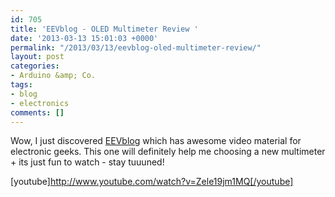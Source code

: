 ```yaml
---
id: 705
title: 'EEVblog - OLED Multimeter Review '
date: '2013-03-13 15:01:03 +0000'
permalink: "/2013/03/13/eevblog-oled-multimeter-review/"
layout: post
categories:
- Arduino &amp; Co.
tags:
- blog
- electronics
comments: []
---
```

Wow, I just discovered&nbsp;[EEVblog](http://www.eevblog.com/) which has awesome video material for electronic geeks. This one will definitely help me choosing a new multimeter + its just fun to watch - stay tuuuned!

[youtube]http://www.youtube.com/watch?v=Zele19jm1MQ[/youtube]